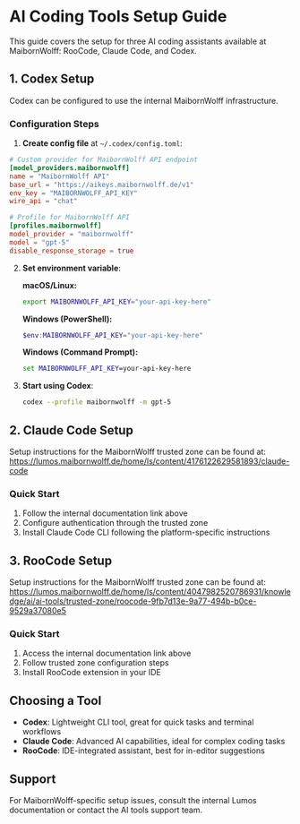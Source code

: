 # AI Coding Tools Setup Guide

This guide covers the setup for three AI coding assistants available at MaibornWolff: RooCode, Claude Code, and Codex.

## 1. Codex Setup

Codex can be configured to use the internal MaibornWolff infrastructure.

### Configuration Steps

1. **Create config file** at `~/.codex/config.toml`:

```toml
# Custom provider for MaibornWolff API endpoint
[model_providers.maibornwolff]
name = "MaibornWolff API"
base_url = "https://aikeys.maibornwolff.de/v1"
env_key = "MAIBORNWOLFF_API_KEY"
wire_api = "chat"

# Profile for MaibornWolff API
[profiles.maibornwolff]
model_provider = "maibornwolff"
model = "gpt-5"
disable_response_storage = true
```

2. **Set environment variable**:

   **macOS/Linux:**
   ```bash
   export MAIBORNWOLFF_API_KEY="your-api-key-here"
   ```
   
   **Windows (PowerShell):**
   ```powershell
   $env:MAIBORNWOLFF_API_KEY="your-api-key-here"
   ```
   
   **Windows (Command Prompt):**
   ```cmd
   set MAIBORNWOLFF_API_KEY=your-api-key-here
   ```

3. **Start using Codex**:
   ```bash
   codex --profile maibornwolff -m gpt-5
   ```

## 2. Claude Code Setup

Setup instructions for the MaibornWolff trusted zone can be found at:
https://lumos.maibornwolff.de/home/ls/content/4176122629581893/claude-code

### Quick Start
1. Follow the internal documentation link above
2. Configure authentication through the trusted zone
3. Install Claude Code CLI following the platform-specific instructions

## 3. RooCode Setup

Setup instructions for the MaibornWolff trusted zone can be found at:
https://lumos.maibornwolff.de/home/ls/content/4047982520786931/knowledge/ai/ai-tools/trusted-zone/roocode-9fb7d13e-9a77-494b-b0ce-9529a37080e5

### Quick Start
1. Access the internal documentation link above
2. Follow trusted zone configuration steps
3. Install RooCode extension in your IDE

## Choosing a Tool

- **Codex**: Lightweight CLI tool, great for quick tasks and terminal workflows
- **Claude Code**: Advanced AI capabilities, ideal for complex coding tasks
- **RooCode**: IDE-integrated assistant, best for in-editor suggestions

## Support

For MaibornWolff-specific setup issues, consult the internal Lumos documentation or contact the AI tools support team.